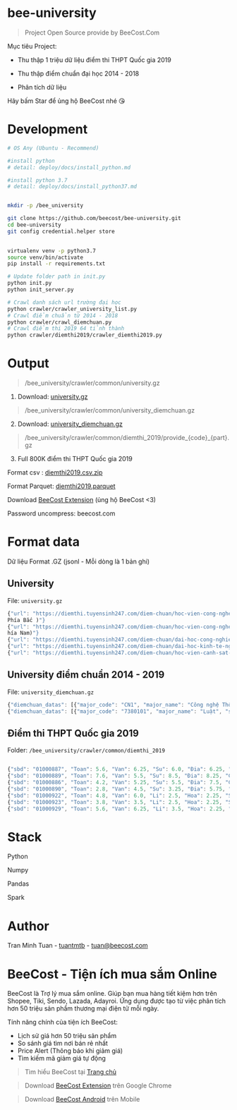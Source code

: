 # bee-university
> Project Open Source provide by BeeCost.Com


Mục tiêu Project:

+ Thu thập 1 triệu dữ liệu điểm thi THPT Quốc gia 2019
 
+ Thu thập điểm chuẩn đại học 2014 - 2018

+ Phân tích dữ liệu

Hãy bấm Star để ủng hộ BeeCost nhé :kissing_heart:

  

# Development

```bash
# OS Any (Ubuntu - Recommend)

#install python 
# detail: deploy/docs/install_python.md

#install python 3.7
# detail: deploy/docs/install_python37.md


mkdir -p /bee_university

git clone https://github.com/beecost/bee-university.git
cd bee-university
git config credential.helper store
 

virtualenv venv -p python3.7
source venv/bin/activate
pip install -r requirements.txt

# Update folder path in init.py
python init.py
python init_server.py

# Crawl danh sách url trường đại học
python crawler/crawler_university_list.py
# Crawl điểm chuẩn từ 2014 - 2018
python crawler/crawl_diemchuan.py
# Crawl điểm thi 2019 64 tỉnh thành
python crawler/diemthi2019/crawler_diemthi2019.py
```

# Output

> /bee_university/crawler/common/university.gz


1. Download: [university.gz](https://github.com/beecost/bee-university/blob/master/output_data/crawler/common/university.gz) 

> /bee_university/crawler/common/university_diemchuan.gz

2. Download: [university_diemchuan.gz](https://github.com/beecost/bee-university/blob/master/output_data/crawler/common/university_diemchuan.gz) 

> /bee_university/crawler/common/diemthi_2019/provide_{code}_{part}.gz

3. Full 800K điểm thi THPT Quốc gia 2019

Format csv : [diemthi2019.csv.zip](https://github.com/beecost/bee-university/blob/master/output_data/crawler/common/diemthi_2019_transform/diemthi2019.csv.zip)

Format Parquet: [diemthi2019.parquet](https://github.com/beecost/bee-university/blob/master/output_data/crawler/common/diemthi_2019_transform/diemthi2019.parquet)

Download [BeeCost Extension](https://www.beecost.com/download/extension?pub=github_opensource) (ủng hộ BeeCost <3)

Password uncompress: beecost.com


# Format data

Dữ liệu Format .GZ (jsonl - Mỗi dòng là 1 bản ghi)

## University
 
File: `university.gz`

 ```javascript
{"url": "https://diemthi.tuyensinh247.com/diem-chuan/hoc-vien-cong-nghe-buu-chinh-vien-thong-phia-bac-BVH.html", "university_code": "BVH", "university_name": "Học Viện Công Nghệ Bưu Chính Viễn Thông ( 
Phía Bắc )"}
{"url": "https://diemthi.tuyensinh247.com/diem-chuan/hoc-vien-cong-nghe-buu-chinh-vien-thong-phia-nam-BVS.html", "university_code": "BVS", "university_name": "Học Viện Công Nghệ Bưu Chính Viễn Thông (p
hía Nam)"}
{"url": "https://diemthi.tuyensinh247.com/diem-chuan/dai-hoc-cong-nghiep-det-may-ha-noi-CCM.html", "university_code": "CCM", "university_name": "Đại Học Công Nghiệp Dệt May Hà Nội"}
{"url": "https://diemthi.tuyensinh247.com/diem-chuan/dai-hoc-kinh-te-nghe-an-CEA.html", "university_code": "CEA", "university_name": "Đại học Kinh Tế Nghệ An"}
{"url": "https://diemthi.tuyensinh247.com/diem-chuan/hoc-vien-canh-sat-nhan-dan-CSH.html", "university_code": "CSH", "university_name": "Học Viện Cảnh Sát Nhân Dân"}
```

## University điểm chuẩn 2014 - 2019
File: `university_diemchuan.gz`

```javascript
{"diemchuan_datas": [{"major_code": "CN1", "major_name": "Công nghệ Thông tin", "subject_group": "A00; A01; D07", "point": "23.75", "note": "", "year": 2018}, {"major_code": "CN2", "major_name": "Máy tính và Robot", "subject_group": "A00; A01; D07", "point": "21", "note": "", "year": 2018}, {"major_code": "CN3", "major_name": "Vật lý kỹ thuật", "subject_group": "A00; A01; D07", "point": "18.75", "note": "", "year": 2018}, {"major_code": "CN4", "major_name": "Cơ kỹ thuật", "subject_group": "A00; A01; D07", "point": "20.5", "note": "", "year": 2018}, {"major_code": "CN5", "major_name": "Công nghệ kỹ thuật xây dựng", "subject_group": "A00; A01; D07", "point": "18", "note": "", "year": 2018}, {"major_code": "CN6", "major_name": "Công nghệ kỹ thuật cơ điện tử", "subject_group": "A00; A01; D07", "point": "22", "note": "", "year": 2018}, {"major_code": "CN7", "major_name": "Công nghệ Hàng không vũ trụ", "subject_group": "A00; A01; D07", "point": "19", "note": "", "year": 2018}, {"major_code": "CN8", "major_name": "Khoa học máy tính", "subject_group": "A00; A01; D07", "point": "22", "note": "", "year": 2018}, {"major_code": "CN9", "major_name": "Công nghệ kỹ thuật điện tử - viễn thông", "subject_group": "A00; A01; D07", "point": "20", "note": "", "year": 2018}, {"major_code": "CN1", "major_name": "Công nghệ Thông tin", "subject_group": "A00; A01; D07", "point": "26", "note": "", "year": 2017}, {"major_code": "CN2", "major_name": "Máy tính và Robot", "subject_group": "A00; A01; D07", "point": "---", "note": "", "year": 2017}, {"major_code": "CN3", "major_name": "Vật lý kỹ thuật", "subject_group": "A00; A01; D07", "point": "19", "note": "", "year": 2017}, {"major_code": "CN4", "major_name": "Cơ kỹ thuật", "subject_group": "A00; A01; D07", "point": "23.5", "note": "", "year": 2017}, {"major_code": "CN5", "major_name": "Công nghệ kỹ thuật xây dựng", "subject_group": "A00; A01; D07", "point": "23.5", "note": "", "year": 2017}, {"major_code": "CN6", "major_name": "Công nghệ kỹ thuật cơ điện tử", "subject_group": "A00; A01; D07", "point": "23.5", "note": "", "year": 2017}, {"major_code": "CN7", "major_name": "Công nghệ Hàng không vũ trụ", "subject_group": "A00; A01; D07", "point": "---", "note": "", "year": 2017}, {"major_code": "CN8", "major_name": "Khoa học máy tính", "subject_group": "A00; A01; D07", "point": "26", "note": "", "year": 2017}, {"major_code": "CN9", "major_name": "Công nghệ kỹ thuật điện tử - viễn thông", "subject_group": "A00; A01; D07", "point": "26", "note": "", "year": 2017}, {"major_code": "QHITD2", "major_name": "Công nghệ kỹ thuật Xây dựng-Giao thông", "subject_group": "A00; A02", "point": "---", "note": "", "year": 2016}, {"major_code": "QHITD1", "major_name": "Kỹ thuật năng lượng", "subject_group": "A00; A02", "point": "81", "note": "", "year": 2016}, {"major_code": "7520401", "major_name": "Vật lý kỹ thuật", "subject_group": "A00; A02", "point": "87", "note": "", "year": 2016}, {"major_code": "7520214", "major_name": "Kỹ thuật máy tính", "subject_group": "A00; A02", "point": "---", "note": "", "year": 2016}, {"major_code": "7520101", "major_name": "Cơ kỹ thuật", "subject_group": "A00; A02", "point": "87", "note": "", "year": 2016}, {"major_code": "7510302CLC", "major_name": "Công nghệ kỹ thuật điện tử, truyền thông (CLC)", "subject_group": "A01; D07; D08", "point": "125", "note": "", "year": 2016}, {"major_code": "7510302", "major_name": "Công nghệ kỹ thuật điện tử, truyền thông", "subject_group": "A00; A02", "point": "95", "note": "", "year": 2016}, {"major_code": "7510203", "major_name": "Công nghệ kỹ thuật cơ điện tử", "subject_group": "A00; A02", "point": "94", "note": "", "year": 2016}, {"major_code": "7480201NB", "major_name": "Công nghệ Thông tin định hướng thị trường Nhật Bản", "subject_group": "A00; A02", "point": "---", "note": "", "year": 2016}, {"major_code": "7480201", "major_name": "Công nghệ thông tin", "subject_group": "A00; A02", "point": "103", "note": "", "year": 2016}, {"major_code": "7480104", "major_name": "Hệ thống thông tin", "subject_group": "A00; A02", "point": "98", "note": "", "year": 2016}, {"major_code": "7480102", "major_name": "Truyền thông và mạng máy tính", "subject_group": "A00; A02", "point": "98", "note": "", "year": 2016}, {"major_code": "7480101CLC", "major_name": "Khoa học Máy tính (CLC)", "subject_group": "A01; D07; D08", "point": "125", "note": "", "year": 2016}, {"major_code": "7480101", "major_name": "Khoa học máy tính", "subject_group": "A00; A02", "point": "98", "note": "", "year": 2016}, {"major_code": "7480201", "major_name": "Công nghệ thông tin", "subject_group": "", "point": "109", "note": "", "year": 2015}, {"major_code": "7480101", "major_name": "Khoa học máy tính", "subject_group": "", "point": "106.5", "note": "", "year": 2015}, {"major_code": "7480104", "major_name": "Hệ thống thông tin", "subject_group": "", "point": "106.5", "note": "", "year": 2015}, {"major_code": "7480102", "major_name": "Truyền thông và mạng máy tính", "subject_group": "", "point": "106.5", "note": "", "year": 2015}, {"major_code": "7510302", "major_name": "Công nghệ kĩ thuật điện tử, truyền thông", "subject_group": "", "point": "102.5", "note": "", "year": 2015}, {"major_code": "7D0401", "major_name": "Vật lí kĩ thuật", "subject_group": "", "point": "91.5", "note": "", "year": 2015}, {"major_code": "7D0101", "major_name": "Cơ kĩ thuật", "subject_group": "", "point": "97.5", "note": "", "year": 2015}, {"major_code": "7510203", "major_name": "Công nghệ kĩ thuật cơ điện tử", "subject_group": "", "point": "99.5", "note": "", "year": 2015}, {"major_code": "7480201", "major_name": "Công nghệ thông tin", "subject_group": "A", "point": "22", "note": "", "year": 2014}, {"major_code": "7480201", "major_name": "Công nghệ thông tin", "subject_group": "A1", "point": "22", "note": "", "year": 2014}, {"major_code": "7480101", "major_name": "Khoa học máy tính", "subject_group": "A", "point": "22", "note": "", "year": 2014}, {"major_code": "7480101", "major_name": "Khoa học máy tính", "subject_group": "A1", "point": "22", "note": "", "year": 2014}, {"major_code": "7480104", "major_name": "Hệ thống thông tin", "subject_group": "A", "point": "22", "note": "", "year": 2014}, {"major_code": "7480104", "major_name": "Hệ thống thông tin", "subject_group": "A1", "point": "22", "note": "", "year": 2014}, {"major_code": "7480102", "major_name": "Truyền thông và mạng máy tính", "subject_group": "A", "point": "22", "note": "", "year": 2014}, {"major_code": "7480102", "major_name": "Truyền thông và mạng máy tính", "subject_group": "A1", "point": "22", "note": "", "year": 2014}, {"major_code": "7510302", "major_name": "Công nghệ kỹ thuật điện tử, truyền thông", "subject_group": "A", "point": "19.5", "note": "", "year": 2014}, {"major_code": "7510302", "major_name": "Công nghệ kỹ thuật điện tử, truyền thông", "subject_group": "A1", "point": "19.5", "note": "", "year": 2014}, {"major_code": "7520401", "major_name": "Vật lý kỹ thuật", "subject_group": "A", "point": "18", "note": "", "year": 2014}, {"major_code": "7510203", "major_name": "Công nghệ kỹ thuật cơ điện tử", "subject_group": "A", "point": "18", "note": "", "year": 2014}, {"major_code": "7520101", "major_name": "Cơ kỹ thuật", "subject_group": "A", "point": "18", "note": "", "year": 2014}], "university_meta": {"url": "https://diemthi.tuyensinh247.com/diem-chuan/dai-hoc-cong-nghe-dai-hoc-quoc-gia-ha-noi-QHI.html", "university_code": "QHI", "university_name": "Đại Học Công Nghệ – Đại Học Quốc Gia Hà Nội"}}
{"diemchuan_datas": [{"major_code": "7380101", "major_name": "Luật", "subject_group": "C00", "point": "24.5", "note": "", "year": 2018}, {"major_code": "7380101", "major_name": "Luật", "subject_group": "A00", "point": "18.5", "note": "", "year": 2018}, {"major_code": "7380101", "major_name": "Luật", "subject_group": "D01", "point": "18.5", "note": "", "year": 2018}, {"major_code": "7380101", "major_name": "Luật", "subject_group": "D03", "point": "18", "note": "", "year": 2018}, {"major_code": "7380101", "major_name": "Luật", "subject_group": "D78", "point": "19", "note": "", "year": 2018}, {"major_code": "7380101", "major_name": "Luật", "subject_group": "D82", "point": "19", "note": "", "year": 2018}, {"major_code": "7380101 CLC", "major_name": "Luật Chất lượng cao", "subject_group": "A01; D01; D07; D78", "point": "18.25", "note": "", "year": 2018}, {"major_code": "7380110", "major_name": "Luật kinh doanh", "subject_group": "A00; A01; D01; D03; D78; D82", "point": "20.75", "note": "", "year": 2018}, {"major_code": "7380109", "major_name": "Luật Thương mại Quốc tế", "subject_group": "A00; A01; D01; D03; D78; D82", "point": "---", "note": "", "year": 2018}, {"major_code": "", "major_name": "Các ngành đào tạo đại học", "subject_group": "", "point": "---", "note": "", "year": 2017}, {"major_code": "7380101", "major_name": "Luật", "subject_group": "A00; C00; D01; D03; D78; D82", "point": "27.25", "note": "", "year": 2017}, {"major_code": "7380101CLC", "major_name": "Luật chất lượng cao đáp ứng Thông tư 23", "subject_group": "A01; D01; D07; D07; D78", "point": "---", "note": "", "year": 2017}, {"major_code": "7380110", "major_name": "Luật kinh doanh", "subject_group": "A00; A01; D01; D03; D78; D82", "point": "24", "note": "", "year": 2017}, {"major_code": "7380109", "major_name": "Luật kinh doanh*", "subject_group": "A00; D01; D02; D03", "point": "---", "note": "", "year": 2016}, {"major_code": "7380101", "major_name": "Luật", "subject_group": "C00; D01; D02; D03", "point": "---", "note": "", "year": 2016}, {"major_code": "7380101", "major_name": "Luật học", "subject_group": "", "point": "100.5", "note": "", "year": 2015}, {"major_code": "7380109", "major_name": "Luật kinh doanh", "subject_group": "", "point": "103", "note": "", "year": 2015}, {"major_code": "7380101", "major_name": "Luật học", "subject_group": "A", "point": "20", "note": "", "year": 2014}, {"major_code": "7380101", "major_name": "Luật học", "subject_group": "A1", "point": "20", "note": "", "year": 2014}, {"major_code": "7380101", "major_name": "Luật học", "subject_group": "C", "point": "20", "note": "", "year": 2014}, {"major_code": "7380101", "major_name": "Luật học", "subject_group": "D1", "point": "20", "note": "", "year": 2014}, {"major_code": "7380101", "major_name": "Luật học", "subject_group": "D3", "point": "20.5", "note": "", "year": 2014}, {"major_code": "7380109", "major_name": "Luật kinh doanh", "subject_group": "A", "point": "22", "note": "", "year": 2014}, {"major_code": "7380109", "major_name": "Luật kinh doanh", "subject_group": "A1", "point": "22", "note": "", "year": 2014}, {"major_code": "7380109", "major_name": "Luật kinh doanh", "subject_group": "D1", "point": "21.5", "note": "", "year": 2014}, {"major_code": "7380109", "major_name": "Luật kinh doanh", "subject_group": "D3", "point": "21.5", "note": "", "year": 2014}], "university_meta": {"url": "https://diemthi.tuyensinh247.com/diem-chuan/khoa-luat-dai-hoc-quoc-gia-ha-noi-QHL.html", "university_code": "QHL", "university_name": "Khoa Luật – Đại Học Quốc Gia Hà Nội"}}
```

## Điểm thi THPT Quốc gia 2019

Folder: `/bee_university/crawler/common/diemthi_2019`

```javascript

{"sbd": "01000887", "Toan": 5.6, "Van": 6.25, "Su": 6.0, "Đia": 6.25, "GDCD": 8.75, "Ngoai_ngu": 7.8, "Ma_mon_ngoai_ngu": "N1"}
{"sbd": "01000889", "Toan": 7.6, "Van": 5.5, "Su": 8.5, "Đia": 8.25, "GDCD": 8.5, "Ngoai_ngu": 4.6, "Ma_mon_ngoai_ngu": "N1"}
{"sbd": "01000886", "Toan": 4.2, "Van": 5.25, "Su": 5.5, "Đia": 7.5, "GDCD": 6.75, "Ngoai_ngu": 3.0, "Ma_mon_ngoai_ngu": "N1"}
{"sbd": "01000890", "Toan": 2.8, "Van": 4.5, "Su": 3.25, "Đia": 5.75, "GDCD": 7.0, "Ngoai_ngu": 4.8, "Ma_mon_ngoai_ngu": "N1"}
{"sbd": "01000922", "Toan": 4.8, "Van": 6.0, "Li": 2.5, "Hoa": 2.25, "Sinh": 3.5, "Su": 2.5, "Đia": 4.5, "Ngoai_ngu": 4.4, "Ma_mon_ngoai_ngu": "N1"}
{"sbd": "01000923", "Toan": 3.8, "Van": 3.5, "Li": 2.5, "Hoa": 2.25, "Sinh": 2.0, "Su": 3.5, "Đia": 6.25}
{"sbd": "01000929", "Toan": 5.6, "Van": 6.25, "Li": 3.5, "Hoa": 2.25, "Sinh": 3.5, "Su": 4.0, "Đia": 5.75}
```

# Stack

Python

Numpy

Pandas

Spark



# Author

Tran Minh Tuan - [tuantmtb](https://facebook.com/tuantmtb) - tuan@beecost.com

# BeeCost - Tiện ích mua sắm Online

BeeCost là Trợ lý mua sắm online. Giúp bạn mua hàng tiết kiệm hơn trên Shopee, Tiki, Sendo, Lazada, Adayroi. Ứng dụng được tạo từ việc phân tích hơn 50 triệu sản phẩm thương mại điện tử mỗi ngày. 

Tính năng chính của tiện ích BeeCost:

- Lịch sử giá hơn 50 triệu sản phẩm
- So sánh giá tìm nơi bán rẻ nhất
- Price Alert (Thông báo khi giảm giá)
- Tìm kiếm mã giảm giá tự động

> Tìm hiểu BeeCost tại [Trang chủ](https://www.beecost.com)

> Download [BeeCost Extension](https://www.beecost.com/download/extension?pub=github_opensource) trên Google Chrome

> Download [BeeCost Android](https://play.google.com/store/apps/details?id=com.beecost.assistance.shopee&hl=vi) trên Mobile